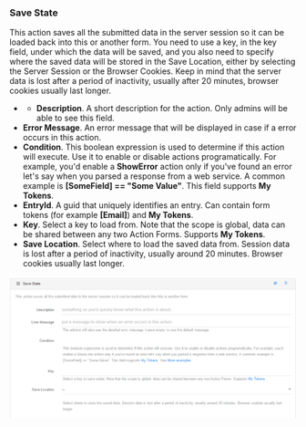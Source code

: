 ### Save State

This action saves all the submitted data in the server session so it can be loaded back into this or another form. You need to use a key, in the key field, under which the data will be saved, and you also need to specify where the saved data will be stored in the Save Location, either by selecting the Server Session or the Browser Cookies. Keep in mind that the server data is lost after a period of inactivity, usually after 20 minutes, browser cookies usually last longer.

* * **Description**. A short description for the action. Only admins will be able to see this field.
* **Error Message**. An error message that will be displayed in case if a error occurs in this action.
* **Condition**. This boolean expression is used to determine if this action will execute. Use it to enable or disable actions programatically. For example, you'd enable a **ShowError** action only if you've found an error let's say when you parsed a response from a web service. A common example is **[SomeField] == "Some Value"**. This field supports **My Tokens**. 
* **EntryId**. A guid that uniquely identifies an entry. Can contain form tokens (for example **[Email]**) and **My Tokens**.
* **Key**. Select a key to load from. Note that the scope is global, data can be shared between any two Action Forms. Supports **My Tokens**.
* **Save Location**. Select where to load the saved data from. Session data is lost after a period of inactivity, usually around 20 minutes. Browser cookies usually last longer.

![](save-state.png)